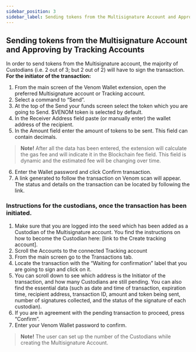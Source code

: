 ```yaml
---
sidebar_position: 3
sidebar_label: Sending tokens from the Multisignature Account and Approving by Tracking Accounts  
---
```


## Sending tokens from the Multisignature Account and Approving by Tracking Accounts  
In order to send tokens from the Multisignature account, the majority of Custodians (i.e. 2 out of 3; but 2 out of 2) will have to sign the transaction.
**For the initiator of the transaction:**
1. From the main screen of the Venom Wallet extension, open the preferred Multisignature account or Tracking account.
2. Select a command to “Send”.
3. At the top of the Send your funds screen select the token which you are going to Send. $VENOM token is selected by default.
4. In the Receiver Address field paste (or manually enter) the wallet address of the recipient.
5. In the Amount field enter the amount of tokens to be sent. This field can contain decimals.
 
> **Note!** After all the data has been entered, the extension will calculate the gas fee and will indicate it in the Blockchain fee
> field. This field is dynamic and the estimated fee will be changing
> over time.

6. Enter the Wallet password and click Confirm transaction.
7. A link generated to follow the transaction on Venom scan will appear. The status and details on the transaction can be located by following the link.
    
### Instructions for the custodians, once the transaction has been initiated.

1. Make sure that you are logged into the seed which has been added as a Custodian of the Multisignature account. You find the instructions on how to become the Custodian here: [link to the Create tracking account].
2. Scroll the Accounts to the connected Tracking account
3. From the main screen go to the Transactions tab.
4. Locate the transaction with the “Waiting for confirmation” label that you are going to sign and click on it.
5. You can scroll down to see which address is the Initiator of the transaction, and how many Custodians are still pending. You can also find the essential data (such as date and time of transaction, expiration time, recipient address, transaction ID, amount and token being sent, number of signatures collected, and the status of the signature of each custodian).
6. If you are in agreement with the pending transaction to proceed, press “Confirm”.
7. Enter your Venom Wallet password to confirm.
    
> **Note!** The user can set up the number of the Custodians while creating the Multisignature Account.
